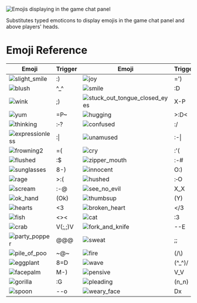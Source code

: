![Emojis displaying in the game chat panel](https://user-images.githubusercontent.com/8920674/57576663-cd83da00-7465-11e9-97e5-92787c31c30f.png)

Substitutes typed emoticons to display emojis in the game chat panel and above players' heads.

# Emoji Reference

| Emoji | Trigger | Emoji | Trigger | Emoji | Trigger |
| ------------- | ------------- | ------------- | ------------- | ------------- | ------------- |
| ![slight_smile] | :) | ![joy] | =') | ![cowboy] | 3:) |
| ![blush] | ^\_^ | ![smile] | :D | ![grinning] | =D |
| ![wink] | ;) | ![stuck_out_tongue_closed_eyes] | X-P | ![stuck_out_tongue] | :P |
| ![yum] | =P~ | ![hugging] | >:D< | ![triumph] | :> |
| ![thinking] | :‑? | ![confused] | :/ | ![neutral_face] | =\| |
| ![expressionless] | :\| | ![unamused] | :-\| | ![slight_frown] | :( |
| ![frowning2] | =( | ![cry] | :'( | ![sob] | :\_(  |
| ![flushed] | :$ | ![zipper_mouth] | :-# | ![persevere] | >_< |
| ![sunglasses] | 8-) | ![innocent] | O:) | ![smiling_imp] | >:) |
| ![rage] | >:( | ![hushed] | :‑O | ![open_mouth] | :O |
| ![scream] | :-@ | ![see_no_evil] | X_X | ![dancer] | \\:D/ |
| ![ok_hand] | (Ok) | ![thumbsup] | (Y) | ![thumbsdown] | (N) |
| ![hearts] | <3 | ![broken_heart] | </3 | ![zzz] | Zzz |
| ![fish] | <>< | ![cat] | :3 | ![dog] | =3 |
| ![crab] | V(;,;)V | ![fork_and_knife] | --E | ![cooking] | --(o) |
| ![party_popper] | @@@ | ![sweat] | ;; | ![eyes] | O.O |
| ![pile_of_poo] | \~@\~ | ![fire] |(/\\) | ![alien] | (@.@) |
| ![eggplant] | 8=D | ![wave] | (^_^)/ | ![heart_eyes] | (\*.\*) |
| ![facepalm] | M-) |![pensive] | V_V | ![acorn] | <D~ | 
| ![gorilla] | :G | ![pleading] | (n_n) | ![xd] | Xd |
| ![spoon] | --o | ![weary_face] | Dx | | |

[slight_smile]:../../raw/master/runelite-client/src/main/resources/net/runelite/client/plugins/emojis/slight_smile.png
[joy]:../../raw/master/runelite-client/src/main/resources/net/runelite/client/plugins/emojis/joy.png
[cowboy]:../../raw/master/runelite-client/src/main/resources/net/runelite/client/plugins/emojis/cowboy.png
[blush]:../../raw/master/runelite-client/src/main/resources/net/runelite/client/plugins/emojis/blush.png
[smile]:../../raw/master/runelite-client/src/main/resources/net/runelite/client/plugins/emojis/smile.png
[grinning]:../../raw/master/runelite-client/src/main/resources/net/runelite/client/plugins/emojis/grinning.png
[wink]:../../raw/master/runelite-client/src/main/resources/net/runelite/client/plugins/emojis/wink.png
[stuck_out_tongue_closed_eyes]:../../raw/master/runelite-client/src/main/resources/net/runelite/client/plugins/emojis/stuck_out_tongue_closed_eyes.png
[stuck_out_tongue]:../../raw/master/runelite-client/src/main/resources/net/runelite/client/plugins/emojis/stuck_out_tongue.png
[yum]:../../raw/master/runelite-client/src/main/resources/net/runelite/client/plugins/emojis/yum.png
[hugging]:../../raw/master/runelite-client/src/main/resources/net/runelite/client/plugins/emojis/hugging.png
[triumph]:../../raw/master/runelite-client/src/main/resources/net/runelite/client/plugins/emojis/triumph.png
[thinking]:../../raw/master/runelite-client/src/main/resources/net/runelite/client/plugins/emojis/thinking.png
[confused]:../../raw/master/runelite-client/src/main/resources/net/runelite/client/plugins/emojis/confused.png
[neutral_face]:../../raw/master/runelite-client/src/main/resources/net/runelite/client/plugins/emojis/neutral_face.png
[expressionless]:../../raw/master/runelite-client/src/main/resources/net/runelite/client/plugins/emojis/expressionless.png
[unamused]:../../raw/master/runelite-client/src/main/resources/net/runelite/client/plugins/emojis/unamused.png
[slight_frown]:../../raw/master/runelite-client/src/main/resources/net/runelite/client/plugins/emojis/slight_frown.png
[frowning2]:../../raw/master/runelite-client/src/main/resources/net/runelite/client/plugins/emojis/frowning2.png
[cry]:../../raw/master/runelite-client/src/main/resources/net/runelite/client/plugins/emojis/cry.png
[sob]:../../raw/master/runelite-client/src/main/resources/net/runelite/client/plugins/emojis/sob.png
[flushed]:../../raw/master/runelite-client/src/main/resources/net/runelite/client/plugins/emojis/flushed.png
[zipper_mouth]:../../raw/master/runelite-client/src/main/resources/net/runelite/client/plugins/emojis/zipper_mouth.png
[persevere]:../../raw/master/runelite-client/src/main/resources/net/runelite/client/plugins/emojis/persevere.png
[sunglasses]:../../raw/master/runelite-client/src/main/resources/net/runelite/client/plugins/emojis/sunglasses.png
[innocent]:../../raw/master/runelite-client/src/main/resources/net/runelite/client/plugins/emojis/innocent.png
[smiling_imp]:../../raw/master/runelite-client/src/main/resources/net/runelite/client/plugins/emojis/smiling_imp.png
[rage]:../../raw/master/runelite-client/src/main/resources/net/runelite/client/plugins/emojis/rage.png
[hushed]:../../raw/master/runelite-client/src/main/resources/net/runelite/client/plugins/emojis/hushed.png
[open_mouth]:../../raw/master/runelite-client/src/main/resources/net/runelite/client/plugins/emojis/open_mouth.png
[scream]:../../raw/master/runelite-client/src/main/resources/net/runelite/client/plugins/emojis/scream.png
[see_no_evil]:../../raw/master/runelite-client/src/main/resources/net/runelite/client/plugins/emojis/see_no_evil.png
[dancer]:../../raw/master/runelite-client/src/main/resources/net/runelite/client/plugins/emojis/dancer.png
[ok_hand]:../../raw/master/runelite-client/src/main/resources/net/runelite/client/plugins/emojis/ok_hand.png
[thumbsup]:../../raw/master/runelite-client/src/main/resources/net/runelite/client/plugins/emojis/thumbsup.png
[thumbsdown]:../../raw/master/runelite-client/src/main/resources/net/runelite/client/plugins/emojis/thumbsdown.png
[hearts]:../../raw/master/runelite-client/src/main/resources/net/runelite/client/plugins/emojis/hearts.png
[broken_heart]:../../raw/master/runelite-client/src/main/resources/net/runelite/client/plugins/emojis/broken_heart.png
[zzz]:../../raw/master/runelite-client/src/main/resources/net/runelite/client/plugins/emojis/zzz.png
[fish]:../../raw/master/runelite-client/src/main/resources/net/runelite/client/plugins/emojis/fish.png
[cat]:../../raw/master/runelite-client/src/main/resources/net/runelite/client/plugins/emojis/cat.png
[dog]:../../raw/master/runelite-client/src/main/resources/net/runelite/client/plugins/emojis/dog.png
[crab]:../../raw/master/runelite-client/src/main/resources/net/runelite/client/plugins/emojis/crab.png
[fork_and_knife]:../../raw/master/runelite-client/src/main/resources/net/runelite/client/plugins/emojis/fork_and_knife.png
[cooking]:../../raw/master/runelite-client/src/main/resources/net/runelite/client/plugins/emojis/cooking.png
[party_popper]:../../raw/master/runelite-client/src/main/resources/net/runelite/client/plugins/emojis/party_popper.png
[sweat]:../../raw/master/runelite-client/src/main/resources/net/runelite/client/plugins/emojis/sweat.png
[eyes]:../../raw/master/runelite-client/src/main/resources/net/runelite/client/plugins/emojis/eyes.png
[pile_of_poo]:../../raw/master/runelite-client/src/main/resources/net/runelite/client/plugins/emojis/pile_of_poo.png
[fire]:../../raw/master/runelite-client/src/main/resources/net/runelite/client/plugins/emojis/fire.png
[alien]:../../raw/master/runelite-client/src/main/resources/net/runelite/client/plugins/emojis/alien.png
[eggplant]:../../raw/master/runelite-client/src/main/resources/net/runelite/client/plugins/emojis/eggplant.png
[wave]:../../raw/master/runelite-client/src/main/resources/net/runelite/client/plugins/emojis/wave.png
[heart_eyes]:../../raw/master/runelite-client/src/main/resources/net/runelite/client/plugins/emojis/heart_eyes.png
[facepalm]:../../raw/master/runelite-client/src/main/resources/net/runelite/client/plugins/emojis/facepalm.png
[pensive]:../../raw/master/runelite-client/src/main/resources/net/runelite/client/plugins/emojis/pensive.png
[acorn]:../../raw/master/runelite-client/src/main/resources/net/runelite/client/plugins/emojis/acorn.png
[gorilla]:../../raw/master/runelite-client/src/main/resources/net/runelite/client/plugins/emojis/gorilla.png
[pleading]:../../raw/master/runelite-client/src/main/resources/net/runelite/client/plugins/emojis/pleading.png
[xd]:../../raw/master/runelite-client/src/main/resources/net/runelite/client/plugins/emojis/xd.png
[spoon]:../../raw/master/runelite-client/src/main/resources/net/runelite/client/plugins/emojis/spoon.png
[weary_face]:../../raw/master/runelite-client/src/main/resources/net/runelite/client/plugins/emojis/weary_face.png